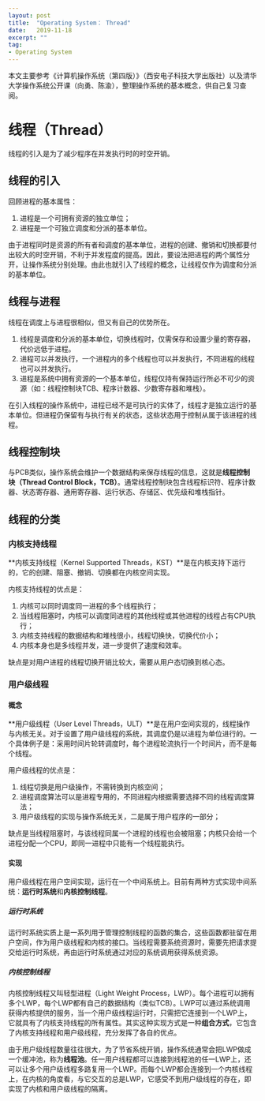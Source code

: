 ```yaml
---
layout: post
title:  "Operating System： Thread"
date:   2019-11-18
excerpt: ""
tag:
- Operating System
---
```


本文主要参考《计算机操作系统（第四版）》（西安电子科技大学出版社）以及清华大学操作系统公开课（向勇、陈渝），整理操作系统的基本概念，供自己复习查阅。

# 线程（Thread）

线程的引入是为了减少程序在并发执行时的时空开销。

## 线程的引入

回顾进程的基本属性：

1. 进程是一个可拥有资源的独立单位；
2. 进程是一个可独立调度和分派的基本单位。

由于进程同时是资源的所有者和调度的基本单位，进程的创建、撤销和切换都要付出较大的时空开销，不利于并发程度的提高。因此，要设法把进程的两个属性分开，让操作系统分别处理。由此也就引入了线程的概念，让线程仅作为调度和分派的基本单位。

## 线程与进程

线程在调度上与进程很相似，但又有自己的优势所在。

1. 线程是调度和分派的基本单位，切换线程时，仅需保存和设置少量的寄存器，代价远低于进程。
2. 进程可以并发执行，一个进程内的多个线程也可以并发执行，不同进程的线程也可以并发执行。
3. 进程是系统中拥有资源的一个基本单位，线程仅持有保持运行所必不可少的资源（如：线程控制块TCB、程序计数器、少数寄存器和堆栈）。

在引入线程的操作系统中，进程已经不是可执行的实体了，线程才是独立运行的基本单位。但进程仍保留有与执行有关的状态，这些状态用于控制从属于该进程的线程。

## 线程控制块

与PCB类似，操作系统会维护一个数据结构来保存线程的信息，这就是**线程控制块（Thread Control Block，TCB）**。通常线程控制块包含线程标识符、程序计数器、状态寄存器、通用寄存器、运行状态、存储区、优先级和堆栈指针。

## 线程的分类

### 内核支持线程

**内核支持线程（Kernel Supported Threads，KST）**是在内核支持下运行的，它的创建、阻塞、撤销、切换都在内核空间实现。

内核支持线程的优点是：

1. 内核可以同时调度同一进程的多个线程执行；
2. 当线程阻塞时，内核可以调度同进程的其他线程或其他进程的线程占有CPU执行；
3. 内核支持线程的数据结构和堆栈很小，线程切换快，切换代价小；
4. 内核本身也是多线程并发，进一步提供了速度和效率。

缺点是对用户进程的线程切换开销比较大，需要从用户态切换到核心态。

### 用户级线程

#### 概念

**用户级线程（User Level Threads，ULT）**是在用户空间实现的，线程操作与内核无关。对于设置了用户级线程的系统，其调度仍是以进程为单位进行的。一个具体例子是：采用时间片轮转调度时，每个进程轮流执行一个时间片，而不是每个线程。

用户级线程的优点是：

1. 线程切换是用户级操作，不需转换到内核空间；
2. 进程调度算法可以是进程专用的，不同进程内根据需要选择不同的线程调度算法；
3. 用户级线程的实现与操作系统无关，二是属于用户程序的一部分；

缺点是当线程阻塞时，与该线程同属一个进程的线程也会被阻塞；内核只会给一个进程分配一个CPU，即同一进程中只能有一个线程能执行。

#### 实现

用户级线程在用户空间实现，运行在一个中间系统上。目前有两种方式实现中间系统：**运行时系统**和**内核控制线程**。

##### 运行时系统

运行时系统实质上是一系列用于管理控制线程的函数的集合，这些函数都驻留在用户空间，作为用户级线程和内核的接口。当线程需要系统资源时，需要先把请求提交给运行时系统，再由运行时系统通过对应的系统调用获得系统资源。

##### 内核控制线程

内核控制线程又叫轻型进程（Light Weight Process，LWP）。每个进程可以拥有多个LWP，每个LWP都有自己的数据结构（类似TCB）。LWP可以通过系统调用获得内核提供的服务，当一个用户级线程运行时，只需把它连接到一个LWP上，它就具有了内核支持线程的所有属性。其实这种实现方式是一种**组合方式**，它包含了内核支持线程和用户级线程，充分发挥了各自的优点。

由于用户级线程数量往往很大，为了节省系统开销，操作系统通常会把LWP做成一个缓冲池，称为**线程池**。任一用户线程都可以连接到线程池的任一LWP上，还可以让多个用户级线程多路复用一个LWP。而每个LWP都会连接到一个内核线程上，在内核的角度看，与它交互的总是LWP，它感受不到用户级线程的存在，即实现了内核和用户级线程的隔离。